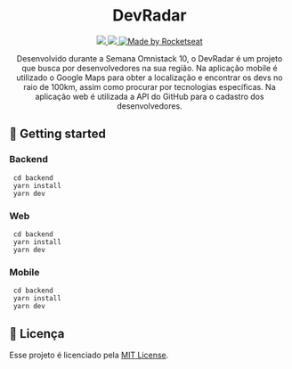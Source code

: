<h1 align="center">DevRadar</h1>
<p align="center">
  <a aria-label="Versão do Node" href="https://github.com/nodejs/node/blob/master/doc/changelogs/CHANGELOG_V12.md#12.14.1">
    <img src="https://img.shields.io/badge/node.js@lts-12.14.1-informational?logo=Node.JS"></img>
  </a>
  <a aria-label="Versão do React" href="https://github.com/facebook/react/blob/master/CHANGELOG.md#16120-november-14-2019">
    <img src="https://img.shields.io/badge/react-16.12.0-informational?logo=react"></img>
  </a>
  <a href="https://rocketseat.com.br">
    <img alt="Made by Rocketseat" src="https://img.shields.io/badge/made%20by-Rocketseat-%237159C1">
  </a>
</p>
<p align="center">
  Desenvolvido durante a Semana Omnistack 10, o DevRadar é um projeto que busca por desenvolvedores na sua região. Na aplicação mobile é utilizado o Google Maps para obter a localização e encontrar os devs no raio de 100km, assim como procurar por tecnologias específicas. Na aplicação web é utilizada a API do GitHub para o cadastro dos desenvolvedores.
</p>

## 🚀 Getting started

### Backend
```
 cd backend
 yarn install
 yarn dev
```

### Web
```
 cd backend
 yarn install
 yarn dev
```

### Mobile
```
 cd backend
 yarn install
 yarn dev
```


## 📝 Licença
Esse projeto é licenciado pela [MIT License](https://opensource.org/licenses/MIT).
